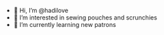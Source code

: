 - 👋 Hi, I’m @hadilove
- 👀 I’m interested in sewing pouches and scrunchies 
- 🌱 I’m currently learning new patrons 

<!---
hadilove/hadilove is a ✨ special ✨ repository because its `README.md` (this file) appears on your GitHub profile.
You can click the Preview link to take a look at your changes.
--->
